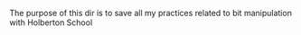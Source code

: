 The purpose of this dir is to save all my practices related to bit manipulation with Holberton School

